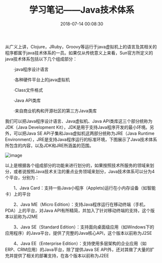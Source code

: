 ﻿---
title: 学习笔记——Java技术体系
date: 2018-07-14 00:08:30
tags: 
  - Java
categories: Java基础
---
从广义上讲，Clojure，JRuby，Groovy等运行于java虚拟机上的语言及其相关的程序都属于java技术体系的一员。如果仅从传统意义上来看，Sun官方所定义的java技术体系包括以下几个组成部分：

<!-- more -->


　　·java程序设计语言

　　·各种硬件平台上的java虚拟机

　　·Class文件格式

　　·Java API类库

　　·来自商业机构和开源社区的第三方Java类库

我们可以把Java程序设计语言、Java虚拟机、Java API类库这三个部分统称为JDK（Java Development Kit），JDK是用于支持Java程序开发的最小环境。另外，可以把Java SE API子集和Java虚拟机这两部分统称为JRE（Java Runtime Environment），JRE是支持Java程序运行的标准环境，下图展示了Java技术体系所包含的内容，以及JDK和JRE所涵盖的范围。

![image](http://upload-images.jianshu.io/upload_images/14481291-5c3ea3b78a827b52.png?imageMogr2/auto-orient/strip%7CimageView2/2/w/1240)

以上是根据各个组成部分的功能来进行划分的，如果按照技术所服务的领域来划分，或者说按照Java技术关注的重点业务领域来划分，Java技术体系可以分为4个平台，分别为：

　　1、Java Card：支持一些Java小程序（Applets)运行在小内存设备（如智能卡）上的平台

　　2、Java ME（Micro Edition）：支持Java程序运行在移动终端（手机，PDA）上的平台，对Java API有所精简，并加入了针对移动终端的支持，这个版本以前称为J2ME

　　3、Java SE（Standard Edition）：支持面向桌面级应用（如Windows下的应用程序）的Java平台，提供了完整的Java核心API，这个版本以前称为J2SE

　　4、Java EE（Enterprise Edition）：支持使用多层架构的企业应用（如ERP、CRM应用）的Java平台，除了提供Java SE API外，还对其做了大量的扩充并提供了相关的部署支持，在各个版本以前称为J2EE
